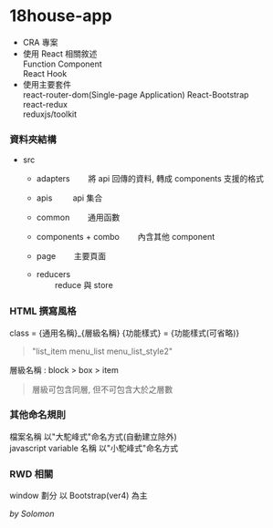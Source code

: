 # 18house-app

- CRA 專案
- 使用 React 相關敘述  
  Function Component  
  React Hook
- 使用主要套件  
  react-router-dom(Single-page Application)
  React-Bootstrap  
  react-redux  
  reduxjs/toolkit

### 資料夾結構

- src

  - adapters
    　　將 api 回傳的資料, 轉成 components 支援的格式

  - apis
    　　 api 集合

  - common
    　　通用函數

  - components + combo
    　　內含其他 component

  - page
    　　主要頁面

  - reducers  
    　　 reduce 與 store

### HTML 撰寫風格

class = {通用名稱}\_{層級名稱} {功能樣式} = {功能樣式(可省略)}

> "list_item menu_list menu_list_style2"

層級名稱 : block > box > item

> 層級可包含同層, 但不可包含大於之層數

### 其他命名規則

檔案名稱 以"大駝峰式"命名方式(自動建立除外)  
javascript variable 名稱 以"小駝峰式"命名方式

### RWD 相關

window 劃分 以 Bootstrap(ver4) 為主

_by Solomon_
